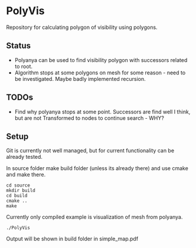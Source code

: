 # PolyVis
Repository for calculating polygon of visibility using polygons.

## Status
 
 - Polyanya can be used to find visibility polygon with successors related to root.
 - Algorithm stops at some polygons on mesh for some reason - need to be investigated.
   Maybe badly implemented recursion.

## TODOs

 - Find why polyanya stops at some point. Successors are find well I think, but are not
   Transformed to nodes to continue search - WHY?

## Setup
Git is currently not well managed, but for current functionality can be already tested.

In source folder make build folder (unless its already there) and use cmake and make there.
```commandline
cd source
mkdir build
cd build
cmake ..
make
```
Currently only compiled example is visualization of mesh from polyanya.
```commandline
./PolyVis
```
Output will be shown in build folder in simple_map.pdf

